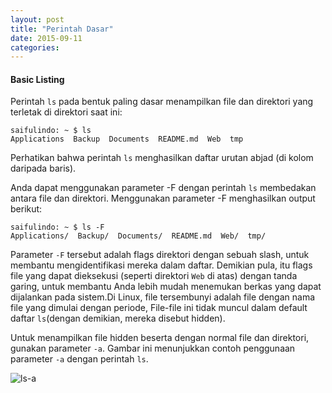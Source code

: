 ```yaml
---
layout: post
title: "Perintah Dasar"
date: 2015-09-11
categories:
---
```


#### Basic Listing
Perintah `ls` pada bentuk paling dasar menampilkan file dan direktori yang terletak di direktori saat ini:

```
saifulindo: ~ $ ls
Applications  Backup  Documents  README.md  Web  tmp
```
Perhatikan bahwa perintah `ls` menghasilkan daftar urutan abjad (di kolom daripada baris). 

Anda dapat menggunakan parameter -F dengan perintah `ls` membedakan antara file dan direktori. Menggunakan parameter -F menghasilkan output berikut:

```
saifulindo: ~ $ ls -F
Applications/  Backup/  Documents/  README.md  Web/  tmp/
```
Parameter `-F` tersebut adalah flags direktori dengan sebuah slash, untuk membantu mengidentifikasi mereka dalam daftar. Demikian pula, itu flags file yang dapat dieksekusi (seperti direktori `Web` di atas) dengan tanda garing, untuk membantu Anda lebih mudah menemukan berkas yang dapat dijalankan pada sistem.Di Linux, file tersembunyi adalah file dengan nama file yang dimulai dengan periode, File-file ini tidak muncul dalam default daftar `ls`(dengan demikian, mereka disebut hidden).

Untuk menampilkan file hidden beserta dengan normal file dan direktori, gunakan parameter `-a`. Gambar ini menunjukkan contoh penggunaan parameter `-a` dengan perintah `ls`.

![ls-a]({{site.baseurl}}/resources/img/ls-a.png)